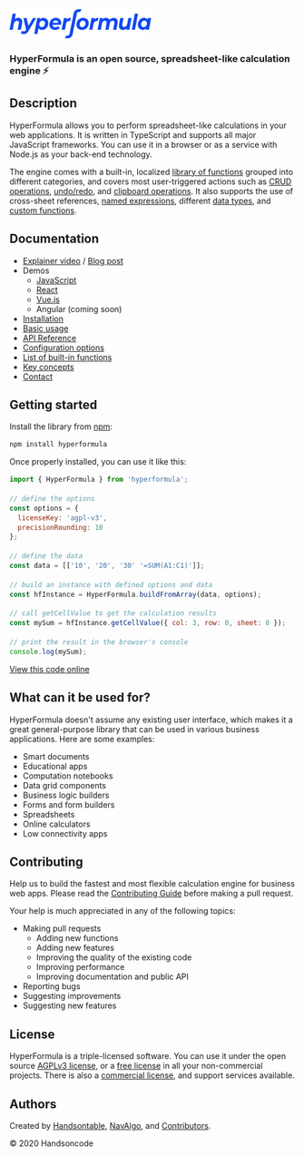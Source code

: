 <a href="https://handsontable.github.io/hyperformula/">
<img src="./github-hf-logo-blue.svg" width="250" height="51" alt="HyperFormula"/>
</a>

### HyperFormula is an open source, spreadsheet-like calculation engine ⚡

## Description

HyperFormula allows you to perform spreadsheet-like calculations in your
web applications. It is written in TypeScript and supports all major
JavaScript frameworks. You can use it in a browser or as a service with
Node.js as your back-end technology.

The engine comes with a built-in, localized
[library of functions](https://handsontable.github.io/hyperformula/guide/built-in-functions.html)
grouped into different categories, and covers most user-triggered actions
such as [CRUD operations](https://handsontable.github.io/hyperformula/guide/basic-operations.html),
[undo/redo](https://handsontable.github.io/hyperformula/guide/undo-redo.html),
and [clipboard operations](https://handsontable.github.io/hyperformula/guide/clipboard-operations.html).
It also supports the use of cross-sheet references,
[named expressions](https://handsontable.github.io/hyperformula/guide/named-ranges.html),
different [data types](https://handsontable.github.io/hyperformula/guide/types-of-values.html),
and [custom functions](https://handsontable.github.io/hyperformula/guide/custom-functions.html).

## Documentation

- [Explainer video](https://www.youtube.com/watch?v=JJXUmACTDdk) /
[Blog post](https://handsontable.com/blog/articles/2020/6/introducing-hyperformula-fast-javascript-calculation-engine)
- Demos
  - [JavaScript](https://handsontable.github.io/hyperformula/guide/demo.html)
  - [React](https://handsontable.github.io/hyperformula/guide/integration-with-react.html)
  - [Vue.js](https://handsontable.github.io/hyperformula/guide/integration-with-vue.html)
  - Angular (coming soon)
- [Installation](https://handsontable.github.io/hyperformula/guide/client-side.html)
- [Basic usage](https://handsontable.github.io/hyperformula/guide/basic-usage.html)
- [API Reference](https://handsontable.github.io/hyperformula/api/)
- [Configuration options](https://handsontable.github.io/hyperformula/guide/configuration-options.html)
- [List of built-in functions](https://handsontable.github.io/hyperformula/guide/built-in-functions.html)
- [Key concepts](https://handsontable.github.io/hyperformula/guide/key-concepts.html)
- [Contact](https://handsontable.github.io/hyperformula/guide/contact.html)

## Getting started

Install the library from [npm](https://www.npmjs.com/package/hyperformula):

```js
npm install hyperformula
```

Once properly installed, you can use it like this:

```js
import { HyperFormula } from 'hyperformula';

// define the options
const options = {
  licenseKey: 'agpl-v3',
  precisionRounding: 10
};

// define the data
const data = [['10', '20', '30' '=SUM(A1:C1)']];

// build an instance with defined options and data 
const hfInstance = HyperFormula.buildFromArray(data, options);

// call getCellValue to get the calculation results
const mySum = hfInstance.getCellValue({ col: 3, row: 0, sheet: 0 });

// print the result in the browser's console
console.log(mySum);
```

[View this code online](https://codesandbox.io/s/github/handsontable/hyperformula-demos/tree/develop/basic-usage)

## What can it be used for?

HyperFormula doesn't assume any existing user interface, which makes it
a great general-purpose library that can be used in various business
applications. Here are some examples:

- Smart documents
- Educational apps
- Computation notebooks
- Data grid components
- Business logic builders
- Forms and form builders
- Spreadsheets
- Online calculators
- Low connectivity apps

## Contributing

Help us to build the fastest and most flexible calculation engine for
business web apps. Please read the [Contributing Guide]() before
making a pull request.

Your help is much appreciated in any of the following topics:

- Making pull requests
  - Adding new functions
  - Adding new features
  - Improving the quality of the existing code
  - Improving performance
  - Improving documentation and public API
- Reporting bugs
- Suggesting improvements
- Suggesting new features

## License

HyperFormula is a triple-licensed software. You can use it under the
open source [AGPLv3 license](https://github.com/handsontable/hyperformula/blob/master/agpl-3.0.txt),
or a [free license](https://github.com/handsontable/hyperformula/blob/master/non-commercial-license.pdf)
in all your non-commercial projects. There is also a
[commercial license](https://handsontable.github.io/hyperformula/guide/contact.html),
and support services available.

## Authors

Created by [Handsontable](https://handsontable.com), [NavAlgo](https://www.navalgo.com/en/),
and [Contributors](https://github.com/handsontable/hyperformula/graphs/contributors).

© 2020 Handsoncode